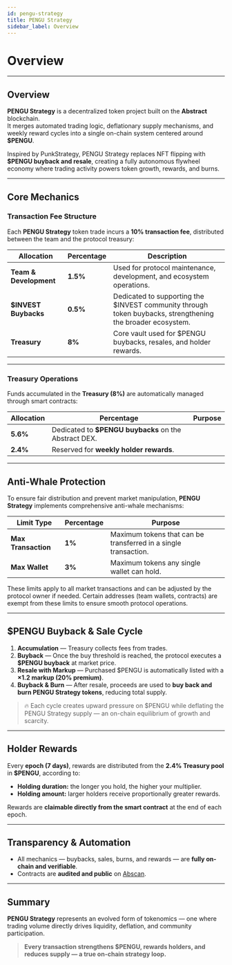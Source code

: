 ```yaml
---
id: pengu-strategy
title: PENGU Strategy
sidebar_label: Overview
---
```


# Overview

---

## Overview

**PENGU Strategy** is a decentralized token project built on the **Abstract** blockchain.  
It merges automated trading logic, deflationary supply mechanisms, and weekly reward cycles into a single on-chain system centered around **$PENGU**.

Inspired by PunkStrategy, PENGU Strategy replaces NFT flipping with **$PENGU buyback and resale**, creating a fully autonomous flywheel economy where trading activity powers token growth, rewards, and burns.

---

## Core Mechanics

### Transaction Fee Structure

Each **PENGU Strategy** token trade incurs a **10% transaction fee**, distributed between the team and the protocol treasury:

| Allocation | Percentage | Description |
|-------------|-------------|--------------|
| **Team & Development** | **1.5%** | Used for protocol maintenance, development, and ecosystem operations. |
| **$INVEST Buybacks** | **0.5%** | Dedicated to supporting the $INVEST community through token buybacks, strengthening the broader ecosystem. |
| **Treasury** | **8%** | Core vault used for $PENGU buybacks, resales, and holder rewards. |

---

### Treasury Operations

Funds accumulated in the **Treasury (8%)** are automatically managed through smart contracts:

| Allocation | Percentage | Purpose |
|-------------|-------------|----------|
| **5.6%** | Dedicated to **$PENGU buybacks** on the Abstract DEX. |
| **2.4%** | Reserved for **weekly holder rewards**. |

---

## Anti-Whale Protection

To ensure fair distribution and prevent market manipulation, **PENGU Strategy** implements comprehensive anti-whale mechanisms:

| Limit Type | Percentage | Purpose |
|-------------|-------------|----------|
| **Max Transaction** | **1%** | Maximum tokens that can be transferred in a single transaction. |
| **Max Wallet** | **3%** | Maximum tokens any single wallet can hold. |

These limits apply to all market transactions and can be adjusted by the protocol owner if needed. Certain addresses (team wallets, contracts) are exempt from these limits to ensure smooth protocol operations.

---

## $PENGU Buyback & Sale Cycle

1. **Accumulation** — Treasury collects fees from trades.  
2. **Buyback** — Once the buy threshold is reached, the protocol executes a **$PENGU buyback** at market price.  
3. **Resale with Markup** — Purchased $PENGU is automatically listed with a **×1.2 markup (20% premium)**.  
4. **Buyback & Burn** — After resale, proceeds are used to **buy back and burn PENGU Strategy tokens**, reducing total supply.

> 🔥 Each cycle creates upward pressure on $PENGU while deflating the PENGU Strategy supply — an on-chain equilibrium of growth and scarcity.

---

## Holder Rewards

Every **epoch (7 days)**, rewards are distributed from the **2.4% Treasury pool** in **$PENGU**, according to:

- **Holding duration:** the longer you hold, the higher your multiplier.  
- **Holding amount:** larger holders receive proportionally greater rewards.

Rewards are **claimable directly from the smart contract** at the end of each epoch.

---

## Transparency & Automation

- All mechanics — buybacks, sales, burns, and rewards — are **fully on-chain and verifiable**.  
- Contracts are **audited and public** on [Abscan](https://abscan.org).  

---

## Summary

**PENGU Strategy** represents an evolved form of tokenomics — one where trading volume directly drives liquidity, deflation, and community participation.

> **Every transaction strengthens $PENGU, rewards holders, and reduces supply — a true on-chain strategy loop.**
